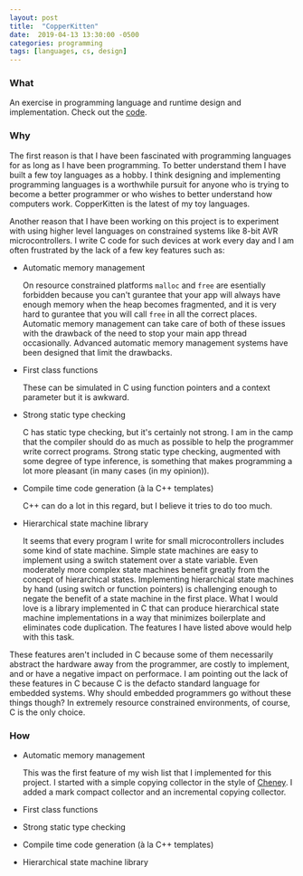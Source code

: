 ```yaml
---
layout: post
title:  "CopperKitten"
date:  2019-04-13 13:30:00 -0500
categories: programming
tags: [languages, cs, design]
---
```


### What

An exercise in programming language and runtime design and implementation. Check out the [code](https://github.com/clnhlzmn/CopperKitten).

### Why

The first reason is that I have been fascinated with programming languages for as long as I have been programming. To better understand them I have built a few toy languages as a hobby. I think designing and implementing programming languages is a worthwhile pursuit for anyone who is trying to become a better programmer or who wishes to better understand how computers work. CopperKitten is the latest of my toy languages.

Another reason that I have been working on this project is to experiment with using higher level languages on constrained systems like 8-bit AVR microcontrollers. I write C code for such devices at work every day and I am often frustrated by the lack of a few key features such as:

* Automatic memory management

  On resource constrained platforms `malloc` and `free` are esentially forbidden because you can't gurantee that your app will always have enough memory when the heap becomes fragmented, and it is very hard to gurantee that you will call `free` in all the correct places. Automatic memory management can take care of both of these issues with the drawback of the need to stop your main app thread occasionally. Advanced automatic memory management systems have been designed that limit the drawbacks.

* First class functions

  These can be simulated in C using function pointers and a context parameter but it is awkward.

* Strong static type checking

  C has static type checking, but it's certainly not strong. I am in the camp that the compiler should do as much as possible to help the programmer write correct programs. Strong static type checking, augmented with some degree of type inference, is something that makes programming a lot more pleasant (in many cases (in my opinion)).

* Compile time code generation (à la C++ templates)

  C++ can do a lot in this regard, but I believe it tries to do too much.

* Hierarchical state machine library

  It seems that every program I write for small microcontrollers includes some kind of state machine. Simple state machines are easy to implement using a switch statement over a state variable. Even moderately more complex state machines benefit greatly from the concept of hierarchical states. Implementing hierarchical state machines by hand (using switch or function pointers) is challenging enough to negate the benefit of a state machine in the first place. What I would love is a library implemented in C that can produce hierarchical state machine implementations in a way that minimizes boilerplate and eliminates code duplication. The features I have listed above would help with this task.

These features aren't included in C because some of them necessarily abstract the hardware away from the programmer, are costly to implement, and or have a negative impact on performace. I am pointing out the lack of these features in C because C is the defacto standard language for embedded systems. Why should embedded programmers go without these things though? In extremely resource constrained environments, of course, C is the only choice.

### How

* Automatic memory management

  This was the first feature of my wish list that I implemented for this project. I started with a simple copying collector in the style of [Cheney](https://en.wikipedia.org/wiki/Cheney%27s_algorithm). I added a mark compact collector and an incremental copying collector.

* First class functions

* Strong static type checking

* Compile time code generation (à la C++ templates)

* Hierarchical state machine library
